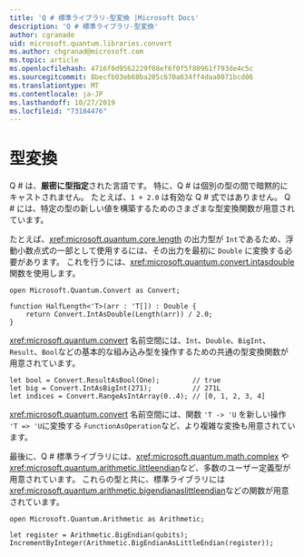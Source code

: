```yaml
---
title: 'Q # 標準ライブラリ-型変換 |Microsoft Docs'
description: 'Q # 標準ライブラリ-型変換'
author: cgranade
uid: microsoft.quantum.libraries.convert
ms.author: chgranad@microsoft.com
ms.topic: article
ms.openlocfilehash: 4716f0d9562229f08ef6f0f5f80961f793de4c5c
ms.sourcegitcommit: 8becfb03eb60ba205c670a634ff4daa8071bcd06
ms.translationtype: MT
ms.contentlocale: ja-JP
ms.lasthandoff: 10/27/2019
ms.locfileid: "73184476"
---
```

# <a name="type-conversions"></a>型変換 #

Q # は、**厳密に型指定**された言語です。
特に、Q # は個別の型の間で暗黙的にキャストされません。 たとえば、`1 + 2.0` は有効な Q # 式ではありません。
Q # には、特定の型の新しい値を構築するためのさまざまな型変換関数が用意されています。

たとえば、<xref:microsoft.quantum.core.length> の出力型が `Int`であるため、浮動小数点式の一部として使用するには、その出力を最初に `Double` に変換する必要があります。
これを行うには、<xref:microsoft.quantum.convert.intasdouble> 関数を使用します。

```qsharp
open Microsoft.Quantum.Convert as Convert;

function HalfLength<'T>(arr : 'T[]) : Double {
    return Convert.IntAsDouble(Length(arr)) / 2.0;
}
```

<xref:microsoft.quantum.convert> 名前空間には、`Int`、`Double`、`BigInt`、`Result`、`Bool`などの基本的な組み込み型を操作するための共通の型変換関数が用意されています。

```qsharp
let bool = Convert.ResultAsBool(One);        // true
let big = Convert.IntAsBigInt(271);          // 271L
let indices = Convert.RangeAsIntArray(0..4); // [0, 1, 2, 3, 4]
```

<xref:microsoft.quantum.convert> 名前空間には、関数 `'T -> 'U` を新しい操作 `'T => 'U`に変換する `FunctionAsOperation`など、より複雑な変換も用意されています。

最後に、Q # 標準ライブラリには、<xref:microsoft.quantum.math.complex> や <xref:microsoft.quantum.arithmetic.littleendian>など、多数のユーザー定義型が用意されています。
これらの型と共に、標準ライブラリには <xref:microsoft.quantum.arithmetic.bigendianaslittleendian>などの関数が用意されています。

```Q#
open Microsoft.Quantum.Arithmetic as Arithmetic;

let register = Arithmetic.BigEndian(qubits);
IncrementByInteger(Arithmetic.BigEndianAsLittleEndian(register));
```
